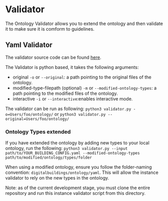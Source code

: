 # Validator

The Ontology Validator allows you to extend the ontology and then validate it to make sure it is comform to guidelines.

## Yaml Validator
The validator source code can be found [here](yamlformat/validator/validate_types.py).

The Validator is python based, it takes the following arguments:

* original `-o` or `--original`: a path pointing to the original files of the
  ontology.
* modified-type-filepath (optional) `-m` or `--modified-ontology-types`:
  a path pointing to the modified files of the ontology.
* interactive `-i` or `--interactive`:enables interactive mode.

The validator can be run as following: `python3 validator.py
-o=Users/foo/ontology/` or `python3 validator.py --original=Users/foo/ontology/`

### Ontology Types extended

If you have extended the ontology by adding new types to your local ontology, run the following: `python3 validator.py --input path/to/YOUR_BUILDING_CONFIG.yaml --modified-ontology-types path/to/modified/ontology/types/folder`

When using a modified ontology, ensure you follow the folder-naming convention: `digitalbuildings/ontology/yaml`. This will allow the instance validator to rely on the new types in the ontology.

Note: as of the current development stage, you must clone the entire repository and run this instance validator script from this directory.
